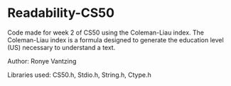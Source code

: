# Readability-CS50
Code made for week 2 of CS50 using the Coleman-Liau index. The Coleman-Liau index is a formula designed to generate the education level (US) necessary to understand a text.

Author: Ronye Vantzing

Libraries used: CS50.h, Stdio.h, String.h, Ctype.h
